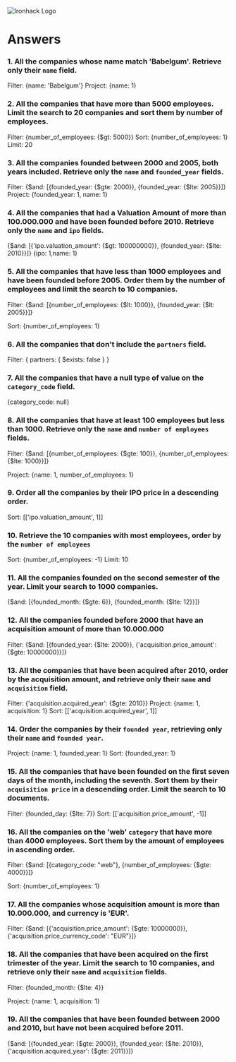 ![Ironhack Logo](https://i.imgur.com/1QgrNNw.png)

# Answers

### 1. All the companies whose name match 'Babelgum'. Retrieve only their `name` field.

Filter: {name: 'Babelgum'}
Project: {name: 1}

### 2. All the companies that have more than 5000 employees. Limit the search to 20 companies and sort them by **number of employees**.

Filter: {number_of_employees: {$gt: 5000}}
Sort: {number_of_employees: 1}
Limit: 20

### 3. All the companies founded between 2000 and 2005, both years included. Retrieve only the `name` and `founded_year` fields.

Filter: {$and: [{founded_year: {$gte: 2000}}, {founded_year: {$lte: 2005}}]}
Project: {founded_year: 1, name: 1}

### 4. All the companies that had a Valuation Amount of more than 100.000.000 and have been founded before 2010. Retrieve only the `name` and `ipo` fields.

{$and: [{'ipo.valuation_amount': {$gt: 100000000}}, {founded_year: {$lte: 2010}}]}
{ipo: 1,name: 1}

### 5. All the companies that have less than 1000 employees and have been founded before 2005. Order them by the number of employees and limit the search to 10 companies.

Filter: {$and: [{number_of_employees: {$lt: 1000}}, {founded_year: {$lt: 2005}}]}

Sort: {number_of_employees: 1}

### 6. All the companies that don't include the `partners` field.

Filter: { partners: { $exists: false } }

### 7. All the companies that have a null type of value on the `category_code` field.

{category_code: null}

### 8. All the companies that have at least 100 employees but less than 1000. Retrieve only the `name` and `number of employees` fields.

Filter: {$and: [{number_of_employees: {$gte: 100}}, {number_of_employees: {$lte: 1000}}]}

Project: {name: 1, number_of_employees: 1}

### 9. Order all the companies by their IPO price in a descending order.

Sort: [['ipo.valuation_amount', 1]]

### 10. Retrieve the 10 companies with most employees, order by the `number of employees`

Sort: {number_of_employees: -1}
Limit: 10

### 11. All the companies founded on the second semester of the year. Limit your search to 1000 companies.

{$and: [{founded_month: {$gte: 6}}, {founded_month: {$lte: 12}}]}

### 12. All the companies founded before 2000 that have an acquisition amount of more than 10.000.000

Filter: {$and: [{founded_year: {$lte: 2000}}, {'acquisition.price_amount': {$gte: 10000000}}]}

### 13. All the companies that have been acquired after 2010, order by the acquisition amount, and retrieve only their `name` and `acquisition` field.

Filter: {'acquisition.acquired_year': {$gte: 2010}}
Project: {name: 1, acquisition: 1}
Sort: [['acquisition.acquired_year', 1]]

### 14. Order the companies by their `founded year`, retrieving only their `name` and `founded year`.

Project: {name: 1, founded_year: 1}
Sort: {founded_year: 1}

### 15. All the companies that have been founded on the first seven days of the month, including the seventh. Sort them by their `acquisition price` in a descending order. Limit the search to 10 documents.

Filter: {founded_day: {$lte: 7}}
Sort: [['acquisition.price_amount', -1]]

### 16. All the companies on the 'web' `category` that have more than 4000 employees. Sort them by the amount of employees in ascending order.

Filter: {$and: [{category_code: "web"}, {number_of_employees: {$gte: 4000}}]}

Sort: {number_of_employees: 1}

### 17. All the companies whose acquisition amount is more than 10.000.000, and currency is 'EUR'.

Filter: {$and: [{'acquisition.price_amount': {$gte: 10000000}}, {'acquisition.price_currency_code': "EUR"}]}

### 18. All the companies that have been acquired on the first trimester of the year. Limit the search to 10 companies, and retrieve only their `name` and `acquisition` fields.

Filter: {founded_month: {$lte: 4}}

Project: {name: 1, acquisition: 1}

### 19. All the companies that have been founded between 2000 and 2010, but have not been acquired before 2011.

{$and: [{founded_year: {$gte: 2000}}, {founded_year: {$lte: 2010}}, {'acquisition.acquired_year': {$gte: 2011}}]}